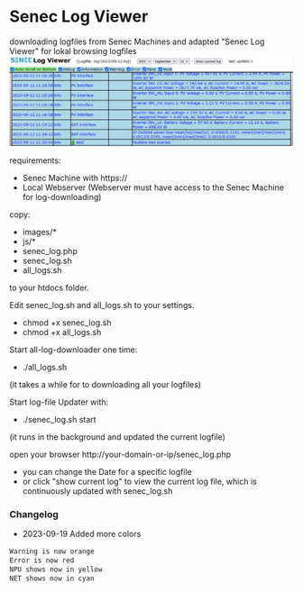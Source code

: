 # Senec Log Viewer
downloading logfiles from Senec Machines and adapted "Senec Log Viewer" for lokal browsing logfiles
![Screenshot](Logfile_Viewer.png)

requirements:
- Senec Machine with https://
- Local Webserver (Webserver must have access to the Senec Machine for log-downloading)

copy:
- images/*
- js/*
- senec_log.php
- senec_log.sh
- all_logs.sh

to your htdocs folder.


Edit senec_log.sh and all_logs.sh to your settings.
- chmod +x senec_log.sh
- chmod +x all_logs.sh


Start all-log-downloader one time:
- ./all_logs.sh

(it takes a while for to downloading all your logfiles)


Start log-file Updater with:
- ./senec_log.sh start

(it runs in the background and updated the current logfile)


open your browser http://your-domain-or-ip/senec_log.php
- you can change the Date for a specific logfile
- or click "show current log" to view the current log file, which is continuously updated with senec_log.sh


### Changelog
- 2023-09-19 Added more colors
```
Warning is now orange
Error is now red
NPU shows now in yellow
NET shows now in cyan
```
